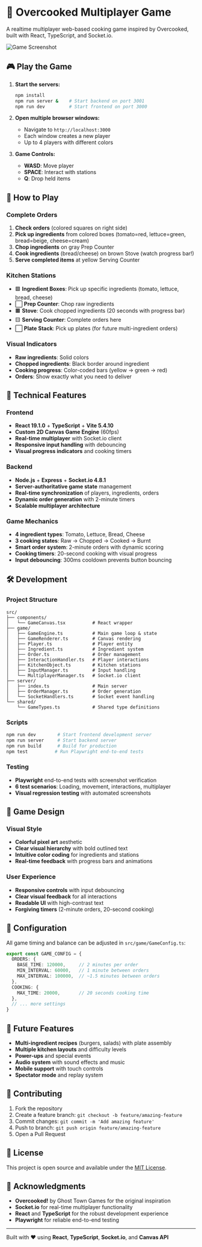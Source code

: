 # 🍳 Overcooked Multiplayer Game

A realtime multiplayer web-based cooking game inspired by Overcooked, built with React, TypeScript, and Socket.io.

![Game Screenshot](screenshots/game-ui-elements.png)

## 🎮 Play the Game

1. **Start the servers:**
   ```bash
   npm install
   npm run server &    # Start backend on port 3001
   npm run dev         # Start frontend on port 3000
   ```

2. **Open multiple browser windows:**
   - Navigate to `http://localhost:3000`
   - Each window creates a new player
   - Up to 4 players with different colors

3. **Game Controls:**
   - **WASD**: Move player
   - **SPACE**: Interact with stations
   - **Q**: Drop held items

## 🎯 How to Play

### Complete Orders
1. **Check orders** (colored squares on right side)
2. **Pick up ingredients** from colored boxes (tomato=red, lettuce=green, bread=beige, cheese=cream)
3. **Chop ingredients** on gray Prep Counter
4. **Cook ingredients** (bread/cheese) on brown Stove (watch progress bar!)
5. **Serve completed items** at yellow Serving Counter

### Kitchen Stations
- 🟩 **Ingredient Boxes**: Pick up specific ingredients (tomato, lettuce, bread, cheese)
- ⬜ **Prep Counter**: Chop raw ingredients 
- 🟫 **Stove**: Cook chopped ingredients (20 seconds with progress bar)
- 🟨 **Serving Counter**: Complete orders here
- ⬜ **Plate Stack**: Pick up plates (for future multi-ingredient orders)

### Visual Indicators
- **Raw ingredients**: Solid colors
- **Chopped ingredients**: Black border around ingredient
- **Cooking progress**: Color-coded bars (yellow → green → red)
- **Orders**: Show exactly what you need to deliver

## 🚀 Technical Features

### Frontend
- **React 19.1.0** + **TypeScript** + **Vite 5.4.10**
- **Custom 2D Canvas Game Engine** (60fps)
- **Real-time multiplayer** with Socket.io client
- **Responsive input handling** with debouncing
- **Visual progress indicators** and cooking timers

### Backend
- **Node.js** + **Express** + **Socket.io 4.8.1**
- **Server-authoritative game state** management
- **Real-time synchronization** of players, ingredients, orders
- **Dynamic order generation** with 2-minute timers
- **Scalable multiplayer architecture**

### Game Mechanics
- **4 ingredient types**: Tomato, Lettuce, Bread, Cheese
- **3 cooking states**: Raw → Chopped → Cooked → Burnt
- **Smart order system**: 2-minute orders with dynamic scoring
- **Cooking timers**: 20-second cooking with visual progress
- **Input debouncing**: 300ms cooldown prevents button bouncing

## 🛠 Development

### Project Structure
```
src/
├── components/
│   └── GameCanvas.tsx          # React wrapper
├── game/
│   ├── GameEngine.ts           # Main game loop & state
│   ├── GameRenderer.ts         # Canvas rendering
│   ├── Player.ts               # Player entity
│   ├── Ingredient.ts           # Ingredient system
│   ├── Order.ts                # Order management
│   ├── InteractionHandler.ts   # Player interactions
│   ├── KitchenObject.ts        # Kitchen stations
│   ├── InputManager.ts         # Input handling
│   └── MultiplayerManager.ts   # Socket.io client
├── server/
│   ├── index.ts                # Main server
│   ├── OrderManager.ts         # Order generation
│   └── SocketHandlers.ts       # Socket event handling
└── shared/
    └── GameTypes.ts            # Shared type definitions
```

### Scripts
```bash
npm run dev        # Start frontend development server
npm run server     # Start backend server  
npm run build      # Build for production
npm test          # Run Playwright end-to-end tests
```

### Testing
- **Playwright** end-to-end tests with screenshot verification
- **6 test scenarios**: Loading, movement, interactions, multiplayer
- **Visual regression testing** with automated screenshots

## 🎨 Game Design

### Visual Style
- **Colorful pixel art** aesthetic
- **Clear visual hierarchy** with bold outlined text
- **Intuitive color coding** for ingredients and stations
- **Real-time feedback** with progress bars and animations

### User Experience
- **Responsive controls** with input debouncing
- **Clear visual feedback** for all interactions
- **Readable UI** with high-contrast text
- **Forgiving timers** (2-minute orders, 20-second cooking)

## 🔧 Configuration

All game timing and balance can be adjusted in `src/game/GameConfig.ts`:

```typescript
export const GAME_CONFIG = {
  ORDERS: {
    BASE_TIME: 120000,     // 2 minutes per order
    MIN_INTERVAL: 60000,   // 1 minute between orders
    MAX_INTERVAL: 100000,  // ~1.5 minutes between orders
  },
  COOKING: {
    MAX_TIME: 20000,       // 20 seconds cooking time
  },
  // ... more settings
}
```

## 🚧 Future Features

- **Multi-ingredient recipes** (burgers, salads) with plate assembly
- **Multiple kitchen layouts** and difficulty levels  
- **Power-ups** and special events
- **Audio system** with sound effects and music
- **Mobile support** with touch controls
- **Spectator mode** and replay system

## 🤝 Contributing

1. Fork the repository
2. Create a feature branch: `git checkout -b feature/amazing-feature`
3. Commit changes: `git commit -m 'Add amazing feature'`
4. Push to branch: `git push origin feature/amazing-feature`
5. Open a Pull Request

## 📝 License

This project is open source and available under the [MIT License](LICENSE).

## 🙏 Acknowledgments

- **Overcooked!** by Ghost Town Games for the original inspiration
- **Socket.io** for real-time multiplayer functionality
- **React** and **TypeScript** for the robust development experience
- **Playwright** for reliable end-to-end testing

---

Built with ❤️ using **React**, **TypeScript**, **Socket.io**, and **Canvas API**